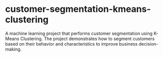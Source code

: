 # customer-segmentation-kmeans-clustering
A machine learning project that performs customer segmentation using K-Means Clustering. The project demonstrates how to segment customers based on their behavior and characteristics to improve business decision-making.

